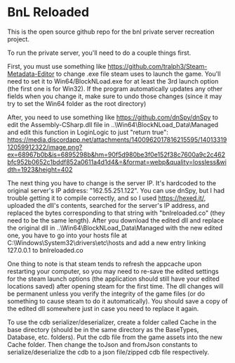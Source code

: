 # BnL Reloaded
This is the open source github repo for the bnl private server recreation project.

To run the private server, you'll need to do a couple things first.

First, you must use something like https://github.com/tralph3/Steam-Metadata-Editor to change .exe file steam uses to launch the game. You'll need to set it to Win64/BlockNLoad.exe for at least the 3rd launch option (the first one is for Win32). If the program automatically updates any other fields when you change it, make sure to undo those changes (since it may try to set the Win64 folder as the root directory)

After, you need to use something like https://github.com/dnSpy/dnSpy to edit the Assembly-CSharp.dll file in ..\Win64\BlockNLoad_Data\Managed and edit this function in LoginLogic to just "return true": https://media.discordapp.net/attachments/1400962017816215595/1401331912059912322/image.png?ex=68967b0b&is=6895298b&hm=90f5d980be3f0e152f38c7600a9c2c462bfc952b0652c1bddf852a0611a4d1d4&=&format=webp&quality=lossless&width=1923&height=402 

The next thing you have to change is the server IP. It's hardcoded to the original server's IP address: "162.55.251.122". You can use dnSpy, but I had trouble getting it to compile correctly, and so I used https://hexed.it/, uploaded the dll's contents, searched for the server's IP address, and replaced the bytes corresponding to that string with "bnlreloaded.co" (they need to be the same length). After you download the edited dll and replace the original dll in ..\Win64\BlockNLoad_Data\Managed with the new edited one, you have to go into your hosts file at C:\Windows\System32\drivers\etc\hosts and add a new entry linking 127.0.0.1 to bnlreloaded.co

One thing to note is that steam tends to refresh the appcache upon restarting your computer, so you may need to re-save the edited settings for the steam launch options (the application should still have your edited locations saved) after opening steam for the first time. The dll changes will be permanent unless you verify the integrity of the game files (or do something to cause steam to do it automatically). You should save a copy of the edited dll somewhere just in case you need to replace it again.

To use the cdb serializer/deserializer, create a folder called Cache in the base directory (should be in the same directory as the BaseTypes, Database, etc. folders). Put the cdb file from the game assets into the new Cache folder. Then change the toJson and fromJson constants to serialize/deserialize the cdb to a json file/zipped cdb file respectively.
